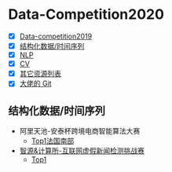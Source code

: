 # Data-Competition2020
- [x] [Data-competition2019](https://github.com/xiaoketongxue/AI-News/blob/master/Data-Competition.md)
- [x] [结构化数据/时间序列](#结构化数据/时间序列)
- [x] [NLP](#NLP)
- [x] [CV](#CV)
- [x] [其它资源列表](#其它资源列表)
- [x] [大佬的 Git](#大佬的-Git)

## 结构化数据/时间序列
  - 阿里天池-安泰杯跨境电商智能算法大赛
    + [Top1法国南部](https://github.com/RainFung/Tianchi-AntaiCup-International-E-commerce-Artificial-Intelligence-Challenge)
  - [智源&计算所-互联网虚假新闻检测挑战赛](https://www.biendata.com/competition/falsenews/)
    + [Top1](https://www.biendata.com/models/category/3529/L_notebook/)

